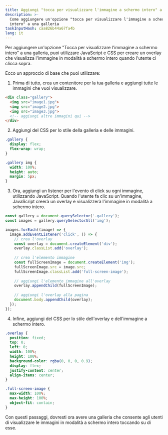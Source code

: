 ```yaml
---
title: Aggiungi "tocca per visualizzare l'immagine a schermo intero" a una galleria
description: >-
  Come aggiungere un'opzione "tocca per visualizzare l'immagine a schermo
  intero" a una galleria
taskInputHash: caa826b44a67fa4b
lang: it
---
```

Per aggiungere un'opzione "Tocca per visualizzare l'immagine a schermo intero" a una galleria, puoi utilizzare JavaScript e CSS per creare un overlay che visualizza l'immagine in modalità a schermo intero quando l'utente ci clicca sopra.

Ecco un approccio di base che puoi utilizzare:

1. Prima di tutto, crea un contenitore per la tua galleria e aggiungi tutte le immagini che vuoi visualizzare.

```html
<div class="gallery">
  <img src="image1.jpg">
  <img src="image2.jpg">
  <img src="image3.jpg">
  <!-- aggiungi altre immagini qui -->
</div>
```


2. Aggiungi del CSS per lo stile della galleria e delle immagini.

```css
.gallery {
  display: flex;
  flex-wrap: wrap;
}

.gallery img {
  width: 100%;
  height: auto;
  margin: 5px;
}
```


3. Ora, aggiungi un listener per l'evento di click su ogni immagine, utilizzando JavaScript. Quando l'utente fa clic su un'immagine, JavaScript creerà un overlay e visualizzerà l'immagine in modalità a schermo intero.

```javascript
const gallery = document.querySelector('.gallery');
const images = gallery.querySelectorAll('img');

images.forEach((image) => {
  image.addEventListener('click', () => {
    // crea l'overlay
    const overlay = document.createElement('div');
    overlay.classList.add('overlay');
    
    // crea l'elemento immagine
    const fullScreenImage = document.createElement('img');
    fullScreenImage.src = image.src;
    fullScreenImage.classList.add('full-screen-image');
    
    // aggiungi l'elemento immagine all'overlay
    overlay.appendChild(fullScreenImage);
    
    // aggiungi l'overlay alla pagina
    document.body.appendChild(overlay);
  });
});
```


4. Infine, aggiungi del CSS per lo stile dell'overlay e dell'immagine a schermo intero.

```css
.overlay {
  position: fixed;
  top: 0;
  left: 0;
  width: 100%;
  height: 100%;
  background-color: rgba(0, 0, 0, 0.9);
  display: flex;
  justify-content: center;
  align-items: center;
}

.full-screen-image {
  max-width: 100%;
  max-height: 100%;
  object-fit: contain;
}
```



Con questi passaggi, dovresti ora avere una galleria che consente agli utenti di visualizzare le immagini in modalità a schermo intero toccando su di esse.
